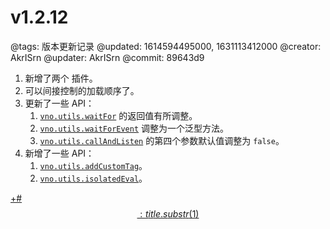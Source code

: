 # v1.2.12

@tags: 版本更新记录
@updated: 1614594495000, 1631113412000
@creator: AkrISrn
@updater: AkrISrn
@commit: 89643d9

1. 新增了两个 [](/zh/docs/dayjs.md "#") 插件。
1. 可以间接控制[](/zh/docs/custom-script.md "#")的加载顺序了。
1. 更新了一些 API：
    1. [`vno.utils.waitFor`](/zh/api/utils.md "#") 的返回值有所调整。
    1. [`vno.utils.waitForEvent`](/zh/api/utils.md "#") 调整为一个泛型方法。
    1. [`vno.utils.callAndListen`](/zh/api/utils.md "#") 的第四个参数默认值调整为 `false`。
1. 新增了一些 API：
    1. [`vno.utils.addCustomTag`](/zh/api/utils.md "#")。
    1. [`vno.utils.isolatedEval`](/zh/api/utils.md "#")。

[+#$$: title.substr(1) $$](/zh/releases/download.md)
